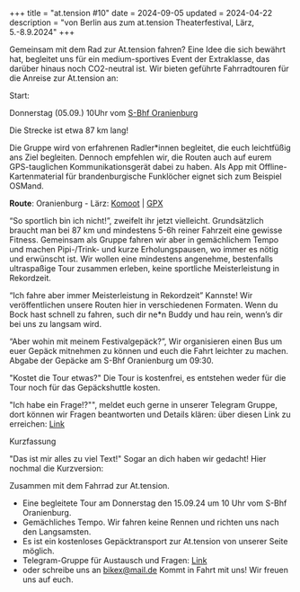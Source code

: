 +++
title = "at.tension #10"
date = 2024-09-05
updated = 2024-04-22
description = "von Berlin aus zum at.tension Theaterfestival, Lärz, 5.-8.9.2024"
+++

Gemeinsam mit dem Rad zur At.tension fahren? Eine Idee die sich bewährt hat, begleitet uns für ein medium-sportives Event der Extraklasse, das darüber hinaus noch CO2-neutral ist. Wir bieten geführte Fahrradtouren für die Anreise zur At.tension an:

Start:

Donnerstag (05.09.) 10Uhr vom [S-Bhf Oranienburg](https://www.openstreetmap.org/?mlat=52.75439&mlon=13.24829#map=19/52.75436/13.24828) 

Die Strecke ist etwa 87 km lang!

Die Gruppe wird von erfahrenen Radler*innen begleitet, die euch leichtfüßig ans Ziel begleiten. Dennoch empfehlen wir, die Routen auch auf eurem GPS-tauglichen Kommunikationsgerät dabei zu haben. Als App mit Offline-Kartenmaterial für brandenburgische Funklöcher eignet sich zum Beispiel OSMand. 

**Route**: Oranienburg - Lärz: [Komoot](https://www.komoot.de/tour/884038344) | [GPX](assets/routes/Oranienburg-Attension2024.gpx)

“So sportlich bin ich nicht!”, zweifelt ihr jetzt vielleicht. Grundsätzlich braucht man bei 87 km und mindestens 5-6h reiner Fahrzeit eine gewisse Fitness. Gemeinsam als Gruppe fahren wir aber in gemächlichem Tempo und machen Pipi-/Trink- und kurze Erholungspausen, wo immer es nötig und erwünscht ist. Wir wollen eine mindestens angenehme, bestenfalls ultraspaßige Tour zusammen erleben, keine sportliche Meisterleistung in Rekordzeit.

“Ich fahre aber immer Meisterleistung in Rekordzeit” Kannste! Wir veröffentlichen unsere Routen hier in verschiedenen Formaten. Wenn du Bock hast schnell zu fahren, such dir ne*n Buddy und hau rein, wenn’s dir bei uns zu langsam wird.

“Aber wohin mit meinem Festivalgepäck?”, Wir organisieren einen Bus um euer Gepäck mitnehmen zu können und euch die Fahrt leichter zu machen. Abgabe der Gepäcke am S-Bhf Oranienburg um 09:30.

"Kostet die Tour etwas?" Die Tour is kostenfrei, es entstehen weder für die Tour noch für das Gepäckshuttle kosten.

"Ich habe ein Frage!?"", meldet euch gerne in unserer Telegram Gruppe, dort können wir Fragen beantworten und Details klären: über diesen Link zu erreichen: [Link](https://t.me/+67SB0Rqc5UcwMzEy)


Kurzfassung

"Das ist mir alles zu viel Text!" Sogar an dich haben wir gedacht! Hier nochmal die Kurzversion:

Zusammen mit dem Fahrrad zur At.tension.
- Eine begleitete Tour am Donnerstag den 15.09.24 um 10 Uhr vom S-Bhf Oranienburg.
- Gemächliches Tempo. Wir fahren keine Rennen und richten uns nach den Langsamsten.
- Es ist ein kostenloses Gepäcktransport zur At.tension von unserer Seite möglich.
- Telegram-Gruppe für Austausch und Fragen: [Link](https://t.me/+67SB0Rqc5UcwMzEy)
- oder schreibe uns an bikex@mail.de Kommt in Fahrt mit uns! Wir freuen uns auf euch.